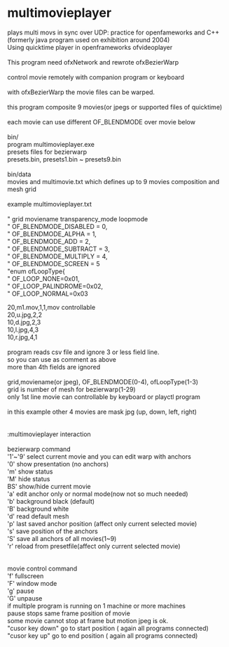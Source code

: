 multimovieplayer
================

plays multi movs in sync over UDP: practice for openfameworks and C++ (formerly java program used on exhibition around 2004)<br>
Using quicktime player in openframeworks ofvideoplayer<br>
<br>
This program need ofxNetwork and rewrote ofxBezierWarp<br>
<br>
control movie remotely with companion program or keyboard<br>
<br>
with ofxBezierWarp the movie files can be warped.<br>
<br>
this program composite 9 movies(or jpegs or supported files of quicktime)<br>
<br>
each movie can use different OF_BLENDMODE over movie below<br>
<br>
bin/<br>
program multimovieplayer.exe<br>
presets files for bezierwarp<br>
presets.bin, presets1.bin ~ presets9.bin<br>
<br>
bin/data<br>
movies and multimovie.txt which defines up to 9 movies composition and mesh grid<br>
<br>
example multimovieplayer.txt<br>
<br>
" grid moviename transparency_mode loopmode<br>
"	OF_BLENDMODE_DISABLED = 0,<br>
"	OF_BLENDMODE_ALPHA 	  = 1,<br>
"	OF_BLENDMODE_ADD 	  = 2,<br>
"	OF_BLENDMODE_SUBTRACT = 3,<br>
"	OF_BLENDMODE_MULTIPLY = 4,<br>
"	OF_BLENDMODE_SCREEN   = 5<br>
"enum ofLoopType{<br>
"	OF_LOOP_NONE=0x01,<br>
"	OF_LOOP_PALINDROME=0x02,<br>
"	OF_LOOP_NORMAL=0x03<br>

20,m1.mov,1,1,mov controllable<br>
20,u.jpg,2,2<br>
10,d.jpg,2,3<br>
10,l.jpg,4,3<br>
10,r.jpg,4,1<br>
<br>
program reads csv file and ignore 3 or less field line.<br>
so you can use as comment as above<br>
more than 4th fields are ignored<br>
<br>
grid,moviename(or jpeg), OF_BLENDMODE(0-4), ofLoopType(1-3)<br>
grid is number of mesh for bezierwarp(1-29)<br>
only 1st line movie can controllable by keyboard or playctl program<br>
<br>
in this example other 4 movies are mask jpg (up, down, left, right)<br>
<br>
<br>
:multimovieplayer interaction<br>
<br>
bezierwarp command<br>
'1'~'9' select current movie and you can edit warp with anchors<br>
'0' show presentation (no anchors)<br>
'm' show status<br>
'M' hide status<br>
BS' show/hide current movie<br>
'a' edit anchor only or normal mode(now not so much needed)<br>
'b' background black (default)<br>
'B' background white<br>
'd' read default mesh<br>
'p' last saved anchor position (affect only current selected movie)<br>
's' save position of the anchors<br>
'S' save all anchors of all movies(1~9)<br>
'r' reload from presetfile(affect only current selected movie) <br>
<br>
<br>
movie control command<br>
'f' fullscreen<br>
'F' window mode<br>
'g' pause<br>
'G' unpause<br>
if multiple program is running on 1 machine or more machines<br>
pause stops same frame position of movie<br>
some movie cannot stop at frame but motion jpeg is ok.<br>
"cusor key down" go to start position ( again all programs connected)<br>
"cusor key up" go to end position ( again all programs connected)<br>


 
